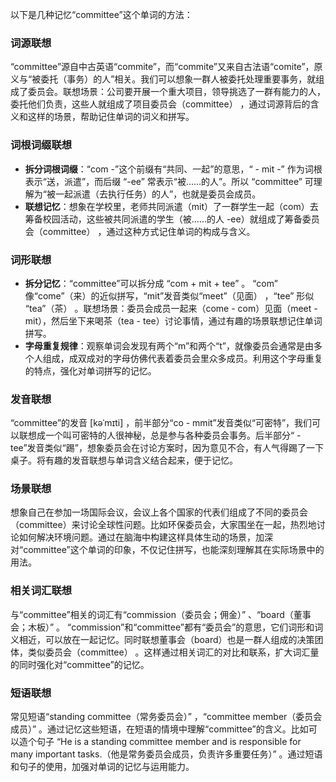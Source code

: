 以下是几种记忆“committee”这个单词的方法：

### 词源联想
“committee”源自中古英语“commite”，而“commite”又来自古法语“comite”，原义与“被委托（事务）的人”相关。我们可以想象一群人被委托处理重要事务，就组成了委员会。联想场景：公司要开展一个重大项目，领导挑选了一群有能力的人，委托他们负责，这些人就组成了项目委员会（committee） ，通过词源背后的含义和这样的场景，帮助记住单词的词义和拼写。

### 词根词缀联想
- **拆分词根词缀**：“com -”这个前缀有“共同、一起”的意思，“ - mit -” 作为词根表示“送，派遣”，而后缀 “-ee” 常表示“被……的人”。所以 “committee” 可理解为“被一起派遣（去执行任务）的人”，也就是委员会成员。
- **联想记忆**：想象在学校里，老师共同派遣（mit）了一群学生一起（com）去筹备校园活动，这些被共同派遣的学生（被……的人 -ee）就组成了筹备委员会（committee） ，通过这种方式记住单词的构成与含义。

### 词形联想
- **拆分记忆**：“committee”可以拆分成 “com + mit + tee” 。 “com” 像“come”（来）的近似拼写，“mit”发音类似“meet”（见面） ，“tee” 形似 “tea”（茶） 。联想场景：委员会成员一起来（come - com）见面（meet - mit），然后坐下来喝茶（tea - tee）讨论事情，通过有趣的场景联想记住单词拼写。
- **字母重复规律**：观察单词会发现有两个“m”和两个“t”，就像委员会通常是由多个人组成，成双成对的字母仿佛代表着委员会里众多成员。利用这个字母重复的特点，强化对单词拼写的记忆。

### 发音联想
“committee”的发音 [kəˈmɪti] ，前半部分“co - mmit”发音类似“可密特”，我们可以联想成一个叫可密特的人很神秘，总是参与各种委员会事务。后半部分“ - tee”发音类似“踢”，想象委员会在讨论方案时，因为意见不合，有人气得踢了一下桌子。将有趣的发音联想与单词含义结合起来，便于记忆。

### 场景联想
想象自己在参加一场国际会议，会议上各个国家的代表们组成了不同的委员会（committee）来讨论全球性问题。比如环保委员会，大家围坐在一起，热烈地讨论如何解决环境问题。通过在脑海中构建这样具体生动的场景，加深对“committee”这个单词的印象，不仅记住拼写，也能深刻理解其在实际场景中的用法。

### 相关词汇联想
与“committee”相关的词汇有“commission（委员会；佣金）” 、“board（董事会；木板）” 。 “commission”和“committee”都有“委员会”的意思，它们词形和词义相近，可以放在一起记忆。同时联想董事会（board）也是一群人组成的决策团体，类似委员会（committee） 。这样通过相关词汇的对比和联系，扩大词汇量的同时强化对“committee”的记忆。

### 短语联想
常见短语“standing committee（常务委员会）” ，“committee member（委员会成员）” 。通过记忆这些短语，在短语的情境中理解“committee”的含义。比如可以造个句子 “He is a standing committee member and is responsible for many important tasks.（他是常务委员会成员，负责许多重要任务）” 。通过短语和句子的使用，加强对单词的记忆与运用能力。 
